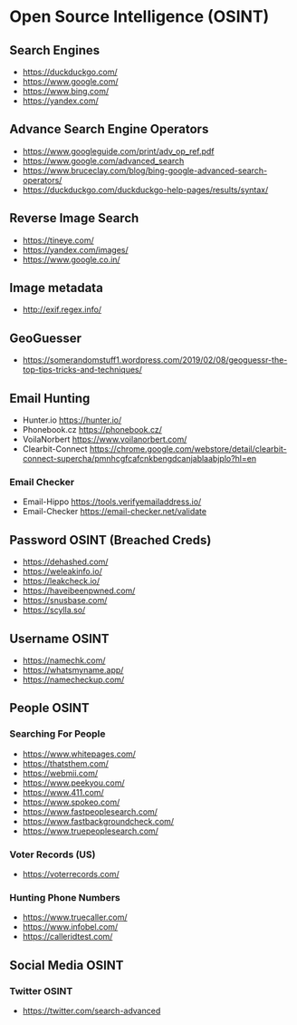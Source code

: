 # Open Source Intelligence (OSINT)

## Search Engines
- https://duckduckgo.com/
- https://www.google.com/
- https://www.bing.com/
- https://yandex.com/

## Advance Search Engine Operators
- https://www.googleguide.com/print/adv_op_ref.pdf
- https://www.google.com/advanced_search
- https://www.bruceclay.com/blog/bing-google-advanced-search-operators/
- https://duckduckgo.com/duckduckgo-help-pages/results/syntax/

## Reverse Image Search
- https://tineye.com/
- https://yandex.com/images/
- https://www.google.co.in/

## Image metadata
- http://exif.regex.info/

## GeoGuesser
- https://somerandomstuff1.wordpress.com/2019/02/08/geoguessr-the-top-tips-tricks-and-techniques/

## Email Hunting
- Hunter.io
https://hunter.io/
- Phonebook.cz
https://phonebook.cz/
- VoilaNorbert
https://www.voilanorbert.com/
- Clearbit-Connect
https://chrome.google.com/webstore/detail/clearbit-connect-supercha/pmnhcgfcafcnkbengdcanjablaabjplo?hl=en

### Email Checker
- Email-Hippo
https://tools.verifyemailaddress.io/
- Email-Checker
https://email-checker.net/validate

## Password OSINT (Breached Creds)
- https://dehashed.com/
- https://weleakinfo.io/
- https://leakcheck.io/
- https://haveibeenpwned.com/
- https://snusbase.com/
- https://scylla.so/

## Username OSINT
- https://namechk.com/
- https://whatsmyname.app/
- https://namecheckup.com/

## People OSINT

### Searching For People
- https://www.whitepages.com/
- https://thatsthem.com/
- https://webmii.com/
- https://www.peekyou.com/
- https://www.411.com/
- https://www.spokeo.com/
- https://www.fastpeoplesearch.com/
- https://www.fastbackgroundcheck.com/
- https://www.truepeoplesearch.com/

### Voter Records (US)
- https://voterrecords.com/

### Hunting Phone Numbers
- https://www.truecaller.com/
- https://www.infobel.com/
- https://calleridtest.com/

## Social Media OSINT

### Twitter OSINT
- https://twitter.com/search-advanced
